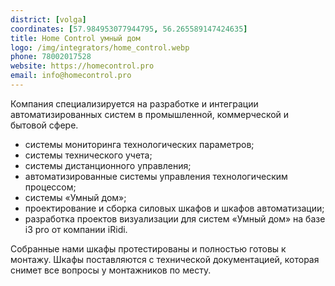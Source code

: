 ```yaml
---
district: [volga]
coordinates: [57.984953077944795, 56.265589147424635]
title: Home Control умный дом
logo: /img/integrators/home_control.webp
phone: 78002017528
website: https://homecontrol.pro
email: info@homecontrol.pro
---
```


Компания специализируется на разработке и интеграции автоматизированных систем в промышленной, коммерческой и бытовой сфере.

* системы мониторинга технологических параметров;
* системы технического учета;
* системы дистанционного управления;
* автоматизированные системы управления технологическим процессом;
* системы «Умный дом»;
* проектирование и сборка силовых шкафов и шкафов автоматизации;
* разработка проектов визуализации для систем «Умный дом» на базе i3 pro от компании iRidi.

Собранные нами шкафы протестированы и полностью готовы к монтажу. Шкафы поставляются с технической документацией, которая снимет все вопросы у монтажников по месту.
